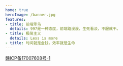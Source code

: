 ```yaml
---
home: true
heroImage: /banner.jpg
features:
- title: 前端笨鸟
  details: 997是一种态度，前端路漫漫，生死看淡，不服就干。
- title: 极简主义
  details: Less is more
- title: 时间就是金钱，效率就是生命
---
```


<a href="http://www.beian.miit.gov.cn">	赣ICP备17007608号-1 </a>